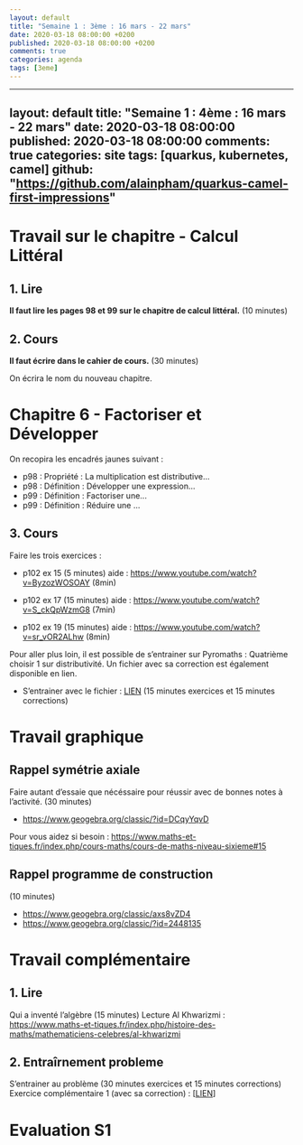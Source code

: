 ```yaml
---
layout: default
title: "Semaine 1 : 3ème : 16 mars - 22 mars"
date: 2020-03-18 08:00:00 +0200
published: 2020-03-18 08:00:00 +0200
comments: true
categories: agenda
tags: [3eme]
---
```


---
layout: default
title: "Semaine 1 : 4ème : 16 mars - 22 mars"
date: 2020-03-18 08:00:00
published: 2020-03-18 08:00:00
comments: true
categories: site
tags: [quarkus, kubernetes, camel]
github: "https://github.com/alainpham/quarkus-camel-first-impressions"
---

# Travail sur le chapitre - Calcul Littéral

## 1. Lire

**Il faut lire les pages 98 et 99 sur le chapitre de calcul littéral.** (10 minutes)

## 2. Cours

**Il faut écrire dans le cahier de cours.** (30 minutes)

On écrira le nom du nouveau chapitre.

# Chapitre 6 - Factoriser et Développer

On recopira les encadrés jaunes suivant :

* p98 : Propriété : La multiplication est distributive...
* p98 : Définition : Développer une expression...
* p99 : Définition : Factoriser une...
* p99 : Définition : Réduire une ...

## 3. Cours

Faire les trois exercices :

* p102 ex 15 (5 minutes)
aide : https://www.youtube.com/watch?v=ByzozWOSOAY (8min)

* p102 ex 17 (15 minutes)
aide : https://www.youtube.com/watch?v=S_ckQpWzmG8 (7min)

* p102 ex 19 (15 minutes)
aide : https://www.youtube.com/watch?v=sr_vOR2ALhw (8min)

Pour aller plus loin, il est possible de s’entrainer sur Pyromaths : Quatrième choisir 1 sur distributivité. 
Un fichier avec sa correction est également disponible en lien.


* S’entrainer avec le fichier : [LIEN](http://www.holomoprphe.fr/_data/doc/4eme/S1/4c1-entrainement-reduire.pdf) (15 minutes exercices et 15 minutes corrections)


# Travail graphique

## Rappel symétrie axiale


Faire autant d’essaie que nécéssaire pour réussir avec de bonnes notes à l’activité. (30 minutes)
* https://www.geogebra.org/classic/?id=DCqyYqvD

Pour vous aidez si besoin : https://www.maths-et-tiques.fr/index.php/cours-maths/cours-de-maths-niveau-sixieme#15

## Rappel programme de construction 

(10 minutes)

* https://www.geogebra.org/classic/axs8vZD4
* https://www.geogebra.org/classic/?id=2448135


# Travail complémentaire

## 1. Lire
Qui a inventé l’algèbre (15 minutes)
Lecture Al Khwarizmi : https://www.maths-et-tiques.fr/index.php/histoire-des-maths/mathematiciens-celebres/al-khwarizmi

## 2. Entraîrnement probleme

S’entrainer au problème (30 minutes exercices et 15 minutes corrections)
Exercice complémentaire 1 (avec sa correction) : [[LIEN](http://www.holomoprphe.fr/_data/doc/4eme/S1/4c1-exc.pdf)]


# Evaluation S1
